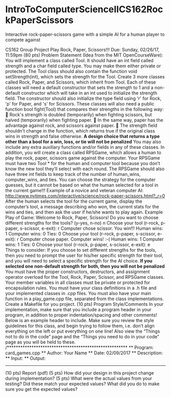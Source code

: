 # IntroToComputerScienceIICS162RockPaperScissors
Interactive rock-paper-scissors game with a simple AI for a human player to compete against

CS162 Group Project
Play Rock, Paper, Scissors!!!
Due: Sunday, 02/26/17, 11:59pm
(80 pts) Problem Statement (Idea from the MIT OpenCourseWare):
You will implement a class called Tool. It should have an int field called strength and a char field called type. You may make them either private or protected. The Tool class should also contain the function void setStrength(int), which sets the strength for the Tool.
Create 3 more classes called Rock, Paper, and Scissors, which inherit from Tool. Each of these classes will need a default constructor that sets the strength to 1 and a non-default constructor which will take in an int used to initialize the strength field. The constructor should also initialize the type field using 'r' for Rock, 'p' for Paper, and 's' for Scissors.
These classes will also need a public function bool fight(Tool) that compares their strengths in the following way:
 Rock's strength is doubled (temporarily) when fighting scissors, but halved (temporarily) when fighting paper.
 In the same way, paper has the advantage against rock, and scissors against paper.
 The strength field shouldn't change in the function, which returns true if the original class wins in strength and false otherwise.
**A design choice that returns a type other than a bool for a win, loss, or tie will not be penalized**
You may also include any extra auxiliary functions and/or fields in any of these classes.
In addition, you will create a class called RPSGame, which allows a human to play the rock, paper, scissors game against the computer. Your RPSGame must have two Tool * for the human and computer tool because you don’t know the new tool they’ll select with each round. The RPSGame should also have three int fields to keep track of the number of human_wins, computer_wins, and ties.
You can choose the strategy for the computer guesses, but it cannot be based on what the human selected for a tool in the current game!!! Example of a novice and veteran computer AI: http://www.nytimes.com/interactive/science/rock-paper-scissors.html?_r=0
After the human selects the tool for the current game, display the computer’s tool, a message describing who won, the current stats for the wins and ties, and then ask the user if he/she wants to play again.
Example Play of Game:
Welcome to Rock, Paper, Scissors! Do you want to choose different strengths for the tools? (y-yes, n-no) n
Choose your tool (r-rock, p-paper, s-scissor, e-exit): r
Computer chose scissor.
You win!!!
Human wins: 1
Computer wins: 0
Ties: 0
Choose your tool (r-rock, p-paper, s-scissor, e-exit): r
Computer chose paper.
Computer wins! :-(
Human wins: 1
Computer wins: 1
Ties: 0
Choose your tool (r-rock, p-paper, s-scissor, e-exit): e
Things to consider:
If you choose to set different strengths for the tools, then you need to prompt the user for his/her specific strength for their tool, and you will need to select a specific strength for the AI choice.
**If you selected one non-default strength for both, then you will not be penalized**
You must have the proper constructors, destructors, and assignment operator overload for the Tool, Rock, Paper, Scissor, and RPSGame classes.
Your member variables in all classes must be private or protected for encapsulation rules.
You must have your class definitions in a .h file and your implemented classes in .cpp files.
You must also have your main function in a play_game.cpp file, separated from the class implementations.
Create a Makefile for you project.
(10 pts) Program Style/Comments
In your implementation, make sure that you include a program header in your program, in addition to proper indentation/spacing and other comments! Below is an example header to include. Make sure you review the style guidelines for this class, and begin trying to follow them, i.e. don’t align everything on the left or put everything on one line! Also view the “Things not to do in the code” page and the “Things you need to do in your code” page as you will be held to these.
/******************************************************
** Program: card_games.cpp
** Author: Your Name
** Date: 02/09/2017
** Description:
** Input:
** Output:
******************************************************
(10 pts) Report (pdf)
(5 pts) How did your design in this project change during implementation?
(5 pts) What were the actual values from your testing? Did these match your expected values? What did you do to make sure you get the expected values?

